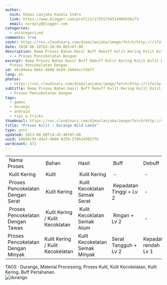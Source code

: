 ```yaml
---
author:
  nick: Dimas Lanjaka Kumala Indra
  link: https://www.blogger.com/profile/17555754514989936273
  email: noreply@blogger.com
categories:
  - uncategorized
comments: true
cover: https://res.cloudinary.com/dimaslanjaka/image/fetch/http://rifaldy.com/wp-content/uploads/2018/05/durango.png
date: 2018-06-18T03:28:00.001+07:00
description: Nama Proses Bahan Hasil Buff Debuff Kulit Kering Kulit Kulit Kering
  - - Proses Pencokelatan Dengan
excerpt: Nama Proses Bahan Hasil Buff Debuff Kulit Kering Kulit Kulit Kering - -
  Proses Pencokelatan Dengan
id: e6c84eea-6bb3-4888-8eb9-2b9e4ccf4bff
lang: en
photos:
  - https://res.cloudinary.com/dimaslanjaka/image/fetch/http://rifaldy.com/wp-content/uploads/2018/05/durango.png
subtitle: Nama Proses Bahan Hasil Buff Debuff Kulit Kering Kulit Kulit Kering -
  - Proses Pencokelatan Dengan
tags:
  - games
  - durango
  - android
  - tips & tricks
thumbnail: https://res.cloudinary.com/dimaslanjaka/image/fetch/http://rifaldy.com/wp-content/uploads/2018/05/durango.png
title: "Proses Kulit : Durango Wild Lands"
type: post
updated: 2023-08-08T14:45:40+07:00
uuid: b8660c92-d4af-4888-8259-278b243627fb
wordcount: 471
---
```


<div class="overflow"><table> <tbody><tr>   <td>&nbsp;Nama Proses</td>   <td>&nbsp;Bahan</td>   <td>Hasil</td>   <td>&nbsp;Buff</td>   <td>Debuff&nbsp;</td>  </tr><tr>   <td>&nbsp;Kulit Kering</td>   <td>&nbsp;Kulit</td>   <td>&nbsp;Kulit Kering</td>   <td>&nbsp;-</td>   <td>&nbsp;-</td>  </tr><tr>   <td>&nbsp;Proses Pencokelatan Dengan Serat</td>   <td>&nbsp;Kulit Kering</td>   <td>&nbsp;Kulit Kecoklatan Semak Serat</td>   <td>&nbsp;Kepadatan Tinggi + Lv 2</td>   <td>&nbsp;-</td>  </tr><tr>   <td>&nbsp;Proses Pencokelatan Dengan Tawas</td>   <td>&nbsp;Kulit Kering / Kulit Kecoklatan</td>   <td>&nbsp;Kulit Kecoklatan Semak Alum</td>   <td>&nbsp;Ringan + Lv 2</td>   <td>&nbsp;-</td>  </tr><tr><td>Proses Pencokelatan Dengan Minyak</td><td>Kulit Kering / Kulit Kecokelatan</td><td>Kulit Kecokelatan Semak Minyak</td><td>Serat Tangguh + Lv 2</td><td>Kepadatan rendah - Lv 1</td></tr></tbody></table></div> TAGS : Durango, Material Processing, Proses Kulit, Kulit Kecokelatan, Kulit Kering, Buff Pertahanan.  <div><img src="https://res.cloudinary.com/dimaslanjaka/image/fetch/http://rifaldy.com/wp-content/uploads/2018/05/durango.png" title="durango" alt="durango"></div>